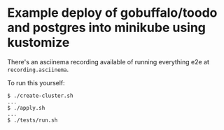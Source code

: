 # Example deploy of gobuffalo/toodo and postgres into minikube using kustomize

There's an asciinema recording available of running everything e2e at `recording.asciinema`.

To run this yourself:

```
$ ./create-cluster.sh
...
$ ./apply.sh
...
$ ./tests/run.sh
```
